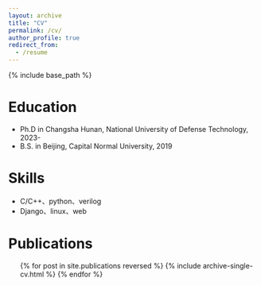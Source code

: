 ```yaml
---
layout: archive
title: "CV"
permalink: /cv/
author_profile: true
redirect_from:
  - /resume
---
```


{% include base_path %}

Education
======
* Ph.D in Changsha Hunan, National University of Defense Technology, 2023-
* B.S. in Beijing, Capital Normal University, 2019

Skills
======
* C/C++、python、verilog
* Django、linux、web

Publications
======
  <ul>{% for post in site.publications reversed %}
    {% include archive-single-cv.html %}
  {% endfor %}</ul>
